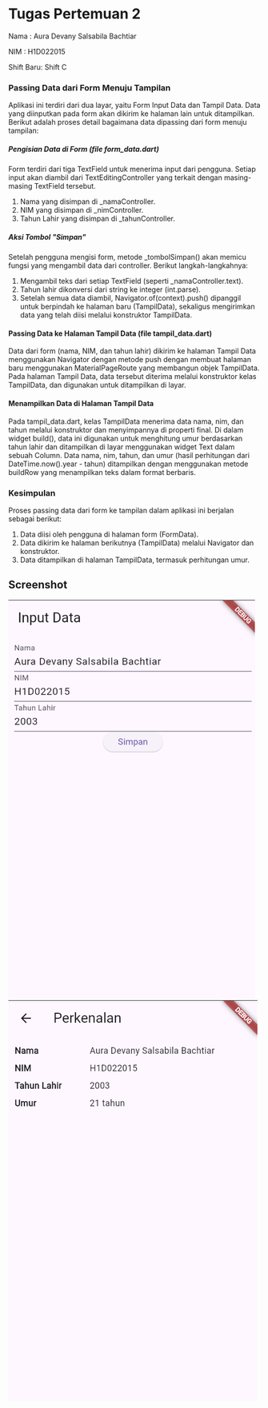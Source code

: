 # Tugas Pertemuan 2

Nama : Aura Devany Salsabila Bachtiar

NIM : H1D022015

Shift Baru: Shift C

### Passing Data dari Form Menuju Tampilan
Aplikasi ini terdiri dari dua layar, yaitu Form Input Data dan Tampil Data. Data yang diinputkan pada form akan dikirim ke halaman lain untuk ditampilkan. Berikut adalah proses detail bagaimana data dipassing dari form menuju tampilan:


##### Pengisian Data di Form (file form_data.dart)

Form terdiri dari tiga TextField untuk menerima input dari pengguna. Setiap input akan diambil dari TextEditingController yang terkait dengan masing-masing TextField tersebut.

1. Nama yang disimpan di _namaController.
2. NIM yang disimpan di _nimController.
3. Tahun Lahir yang disimpan di _tahunController.

##### Aksi Tombol "Simpan"

Setelah pengguna mengisi form, metode _tombolSimpan() akan memicu fungsi yang mengambil data dari controller. Berikut langkah-langkahnya:

1. Mengambil teks dari setiap TextField (seperti _namaController.text).
2. Tahun lahir dikonversi dari string ke integer (int.parse).
3. Setelah semua data diambil, Navigator.of(context).push() dipanggil untuk berpindah ke halaman baru (TampilData), sekaligus mengirimkan data yang telah diisi melalui konstruktor TampilData.


#### Passing Data ke Halaman Tampil Data (file tampil_data.dart)
Data dari form (nama, NIM, dan tahun lahir) dikirim ke halaman Tampil Data menggunakan Navigator dengan metode push dengan membuat halaman baru menggunakan MaterialPageRoute yang membangun objek TampilData.
Pada halaman Tampil Data, data tersebut diterima melalui konstruktor kelas TampilData, dan digunakan untuk ditampilkan di layar.


#### Menampilkan Data di Halaman Tampil Data
Pada tampil_data.dart, kelas TampilData menerima data nama, nim, dan tahun melalui konstruktor dan menyimpannya di properti final. Di dalam widget build(), data ini digunakan untuk menghitung umur berdasarkan tahun lahir dan ditampilkan di layar menggunakan widget Text dalam sebuah Column.
Data nama, nim, tahun, dan umur (hasil perhitungan dari DateTime.now().year - tahun) ditampilkan dengan menggunakan metode buildRow yang menampilkan teks dalam format berbaris.


### Kesimpulan
Proses passing data dari form ke tampilan dalam aplikasi ini berjalan sebagai berikut:
1. Data diisi oleh pengguna di halaman form (FormData).
2. Data dikirim ke halaman berikutnya (TampilData) melalui Navigator dan konstruktor.
3. Data ditampilkan di halaman TampilData, termasuk perhitungan umur.

## Screenshot
![Lampiran Form](formAura.png)
![Lampiran Hasil](hasilAura.png)
